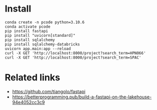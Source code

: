 # Install 

```
conda create -n pcode python=3.10.6
conda activate pcode
pip install fastapi
pip install "uvicorn[standard]"
pip install sqlalchemy
pip install sqlalchemy-databricks 
uvicorn app.main:app --reload
curl -X GET 'http://localhost:8000/project?search_term=HPN066'
curl -X GET 'http://localhost:8000/project?search_term=SPAC'
```

# Related links 

- https://github.com/tiangolo/fastapi
- https://betterprogramming.pub/build-a-fastapi-on-the-lakehouse-94e4052cc3c9
